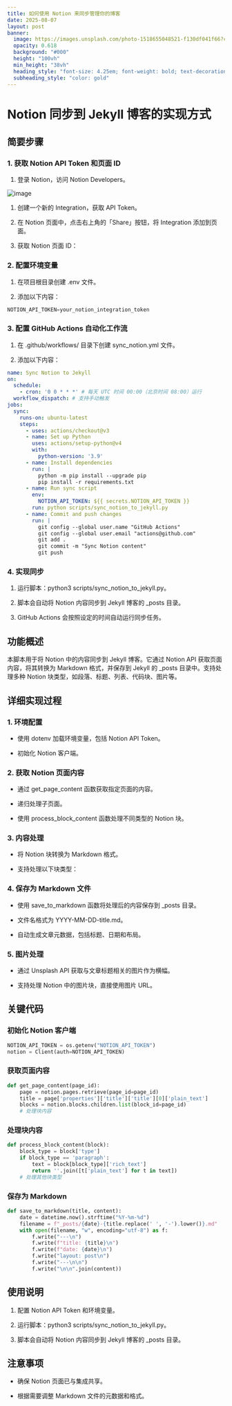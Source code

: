 ```yaml
---
title: 如何使用 Notion 来同步管理你的博客
date: 2025-08-07
layout: post
banner:
  image: https://images.unsplash.com/photo-1518655048521-f130df041f66?crop=entropy&cs=tinysrgb&fit=max&fm=jpg&ixid=M3w2OTIwMzJ8MHwxfHJhbmRvbXx8fHx8fHx8fDE3NTQ1NDIxMjV8&ixlib=rb-4.1.0&q=80&w=1080
  opacity: 0.618
  background: "#000"
  height: "100vh"
  min_height: "38vh"
  heading_style: "font-size: 4.25em; font-weight: bold; text-decoration: underline"
  subheading_style: "color: gold"
---
```


# Notion 同步到 Jekyll 博客的实现方式

## 简要步骤

### 1. 获取 Notion API Token 和页面 ID

1. 登录 Notion，访问 Notion Developers。

![image](https://prod-files-secure.s3.us-west-2.amazonaws.com/a7a0cc5a-89b9-4cda-8686-1fba0ca52f40/d19c1afe-dea5-4312-9333-786b0ba83054/image.png?X-Amz-Algorithm=AWS4-HMAC-SHA256&X-Amz-Content-Sha256=UNSIGNED-PAYLOAD&X-Amz-Credential=ASIAZI2LB4667Y6NWTLH%2F20250807%2Fus-west-2%2Fs3%2Faws4_request&X-Amz-Date=20250807T044845Z&X-Amz-Expires=3600&X-Amz-Security-Token=IQoJb3JpZ2luX2VjEEwaCXVzLXdlc3QtMiJHMEUCIFfeeH5y1NZD9x%2BQtmI4GH7DJKbPTZ4t1u1yDDqsyrD%2BAiEA0sZGarzSsLjoOWe%2BUg7IGpLJzf6PVZ%2BmPNzuJMJr8x4qiAQIhf%2F%2F%2F%2F%2F%2F%2F%2F%2F%2FARAAGgw2Mzc0MjMxODM4MDUiDMJ8L8tuB7H3gqXDdCrcA%2Fkqx6nfGmN5JZcgtF%2BW2mXO79hPqR%2FtWyC8Q3VFycDRNBy3zxeyWqN6FDeHNJ5bj47CPSA49BxLgUv6jBRFHQSsIE07qmG2Z2JJHvBqxpugj31%2FW8%2Bv82i5PvLu9V6G2F00yK4JSDW6zjcEuO4PP92W5GzkxH%2BlMrY1D4GnJBJg%2FBEO85x1IyCsheSJ9%2Fx9r9x4GTXbAOPpZt1gt0go9YB9M3vAMF8eArZ4fDMAeSZ%2FqVQ%2Bd7zg062SepZKSvtU96wzJGsfx%2FvHcK3zW1MLc%2B2CKHmo4RjO1L3aMfHyXr473AcSVOa6mvY96oYTHqupNZJhRSScj26uH2keQXvsrXQwjbNMcswqrdWTKyvNY9T7OWHjpvr%2FaJApU32dhmfb%2BHk%2BUS%2BXCknaI5X25jI%2FM0KlZO4OideRDnV6daCC%2BvWByf8N%2B2wAwtkk4c2Z%2BqDrpr1beyrBSg1kNtPhS%2FZhtZn7DoBMhSJZRmoKz0xpUwKdk9EMiiftb39bORT19EXUU34MEJCUISYGLpWe4osK2UuLX4WXY5wIMfNWpANub0h8k9PpEHlW1FrPHNqGFnN8Aw%2FWqDGT0argDZDJKXY%2BKJD38Fv%2FwSHm%2B75zjUmC1GO%2B3VllnxFQ%2BmJwabBzMM3I0MQGOqUBEm5hYbLiZ5khHRu4DgABtU%2BOY%2BLnDADqWgJolZYkDUyG1y9lcpAm9rX4q6FS6y50mTUQ0Bif8hU%2F3Aw3yCtSU92cgNkXC%2FEpmGTNRvsVeBz0PdKNeL9QdoMSkEWwnq6e4rAZhBBoUD411IVsWKoJUR0pX%2FROLDomOwtTOwVrqYOPHdjTSoFM%2BhjWatIlPpsmmfKh7KFy46EPmoJyFxAAvxxmOrGU&X-Amz-Signature=018b33bad9b36cadc06fc6235d6a8ad1a4fe18cad1df7461ce1c94fe2465843f&X-Amz-SignedHeaders=host&x-amz-checksum-mode=ENABLED&x-id=GetObject)

1. 创建一个新的 Integration，获取 API Token。

1. 在 Notion 页面中，点击右上角的「Share」按钮，将 Integration 添加到页面。

1. 获取 Notion 页面 ID：


### 2. 配置环境变量

1. 在项目根目录创建 .env 文件。

1. 添加以下内容：

```javascript
NOTION_API_TOKEN=your_notion_integration_token
```

### 3. 配置 GitHub Actions 自动化工作流

1. 在 .github/workflows/ 目录下创建 sync_notion.yml 文件。

1. 添加以下内容：

```yaml
name: Sync Notion to Jekyll
on:
  schedule:
    - cron: '0 0 * * *' # 每天 UTC 时间 00:00（北京时间 08:00）运行
  workflow_dispatch: # 支持手动触发
jobs:
  sync:
    runs-on: ubuntu-latest
    steps:
      - uses: actions/checkout@v3
      - name: Set up Python
        uses: actions/setup-python@v4
        with:
          python-version: '3.9'
      - name: Install dependencies
        run: |
          python -m pip install --upgrade pip
          pip install -r requirements.txt
      - name: Run sync script
        env:
          NOTION_API_TOKEN: ${{ secrets.NOTION_API_TOKEN }}
        run: python scripts/sync_notion_to_jekyll.py
      - name: Commit and push changes
        run: |
          git config --global user.name "GitHub Actions"
          git config --global user.email "actions@github.com"
          git add .
          git commit -m "Sync Notion content"
          git push
```

### 4. 实现同步

1. 运行脚本：python3 scripts/sync_notion_to_jekyll.py。

1. 脚本会自动将 Notion 内容同步到 Jekyll 博客的 _posts 目录。

1. GitHub Actions 会按照设定的时间自动运行同步任务。

## 功能概述

本脚本用于将 Notion 中的内容同步到 Jekyll 博客。它通过 Notion API 获取页面内容，将其转换为 Markdown 格式，并保存到 Jekyll 的 _posts 目录中。支持处理多种 Notion 块类型，如段落、标题、列表、代码块、图片等。

## 详细实现过程

### 1. 环境配置

- 使用 dotenv 加载环境变量，包括 Notion API Token。

- 初始化 Notion 客户端。

### 2. 获取 Notion 页面内容

- 通过 get_page_content 函数获取指定页面的内容。

- 递归处理子页面。

- 使用 process_block_content 函数处理不同类型的 Notion 块。

### 3. 内容处理

- 将 Notion 块转换为 Markdown 格式。

- 支持处理以下块类型：


### 4. 保存为 Markdown 文件

- 使用 save_to_markdown 函数将处理后的内容保存到 _posts 目录。

- 文件名格式为 YYYY-MM-DD-title.md。

- 自动生成文章元数据，包括标题、日期和布局。

### 5. 图片处理

- 通过 Unsplash API 获取与文章标题相关的图片作为横幅。

- 支持处理 Notion 中的图片块，直接使用图片 URL。

## 关键代码

### 初始化 Notion 客户端

```python
NOTION_API_TOKEN = os.getenv("NOTION_API_TOKEN")
notion = Client(auth=NOTION_API_TOKEN)
```

### 获取页面内容

```python
def get_page_content(page_id):
    page = notion.pages.retrieve(page_id=page_id)
    title = page['properties']['title']['title'][0]['plain_text']
    blocks = notion.blocks.children.list(block_id=page_id)
    # 处理块内容
```

### 处理块内容

```python
def process_block_content(block):
    block_type = block['type']
    if block_type == 'paragraph':
        text = block[block_type]['rich_text']
        return ''.join([t['plain_text'] for t in text])
    # 处理其他块类型
```

### 保存为 Markdown

```python
def save_to_markdown(title, content):
    date = datetime.now().strftime("%Y-%m-%d")
    filename = f"_posts/{date}-{title.replace(' ', '-').lower()}.md"
    with open(filename, "w", encoding="utf-8") as f:
        f.write("---\n")
        f.write(f"title: {title}\n")
        f.write(f"date: {date}\n")
        f.write("layout: post\n")
        f.write("---\n\n")
        f.write("\n\n".join(content))
```

## 使用说明

1. 配置 Notion API Token 和环境变量。

1. 运行脚本：python3 scripts/sync_notion_to_jekyll.py。

1. 脚本会自动将 Notion 内容同步到 Jekyll 博客的 _posts 目录。

## 注意事项

- 确保 Notion 页面已与集成共享。

- 根据需要调整 Markdown 文件的元数据和格式。